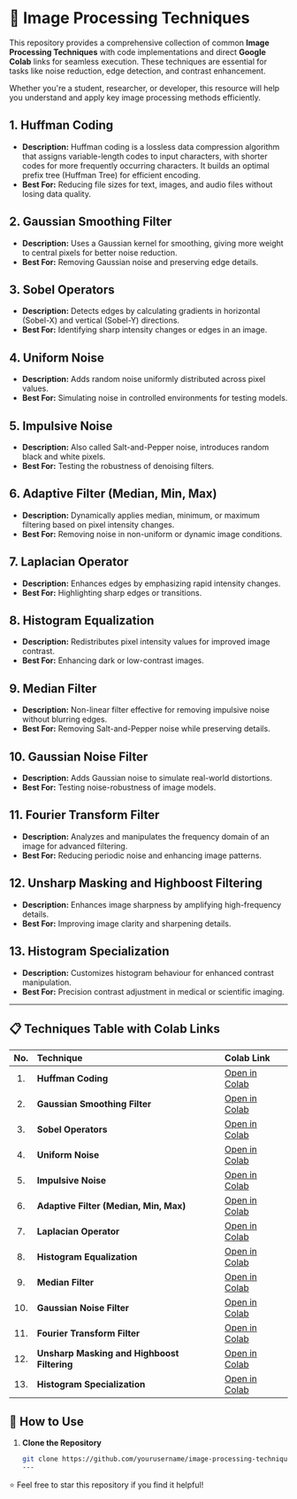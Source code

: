 # 🌟 Image Processing Techniques

This repository provides a comprehensive collection of common **Image Processing Techniques** with code implementations and direct **Google Colab** links for seamless execution. These techniques are essential for tasks like noise reduction, edge detection, and contrast enhancement.

Whether you're a student, researcher, or developer, this resource will help you understand and apply key image processing methods efficiently.

## 1. Huffman Coding
- **Description:** Huffman coding is a lossless data compression algorithm that assigns variable-length codes to input characters, with shorter codes for more frequently occurring characters. It builds an optimal prefix tree (Huffman Tree) for efficient encoding.
- **Best For:** Reducing file sizes for text, images, and audio files without losing data quality.

## 2. Gaussian Smoothing Filter
- **Description:** Uses a Gaussian kernel for smoothing, giving more weight to central pixels for better noise reduction.
- **Best For:** Removing Gaussian noise and preserving edge details.

## 3. Sobel Operators
- **Description:** Detects edges by calculating gradients in horizontal (Sobel-X) and vertical (Sobel-Y) directions.
- **Best For:** Identifying sharp intensity changes or edges in an image.

## 4. Uniform Noise
- **Description:** Adds random noise uniformly distributed across pixel values.
- **Best For:** Simulating noise in controlled environments for testing models.

## 5. Impulsive Noise
- **Description:** Also called Salt-and-Pepper noise, introduces random black and white pixels.
- **Best For:** Testing the robustness of denoising filters.

## 6. Adaptive Filter (Median, Min, Max)
- **Description:** Dynamically applies median, minimum, or maximum filtering based on pixel intensity changes.
- **Best For:** Removing noise in non-uniform or dynamic image conditions.

## 7. Laplacian Operator
- **Description:** Enhances edges by emphasizing rapid intensity changes.
- **Best For:** Highlighting sharp edges or transitions.

## 8. Histogram Equalization
- **Description:** Redistributes pixel intensity values for improved image contrast.
- **Best For:** Enhancing dark or low-contrast images.

## 9. Median Filter
- **Description:** Non-linear filter effective for removing impulsive noise without blurring edges.
- **Best For:** Removing Salt-and-Pepper noise while preserving details.

## 10. Gaussian Noise Filter
- **Description:** Adds Gaussian noise to simulate real-world distortions.
- **Best For:** Testing noise-robustness of image models.

## 11. Fourier Transform Filter
- **Description:** Analyzes and manipulates the frequency domain of an image for advanced filtering.
- **Best For:** Reducing periodic noise and enhancing image patterns.

## 12. Unsharp Masking and Highboost Filtering
- **Description:** Enhances image sharpness by amplifying high-frequency details.
- **Best For:** Improving image clarity and sharpening details.

## 13. Histogram Specialization
- **Description:** Customizes histogram behaviour for enhanced contrast manipulation.
- **Best For:** Precision contrast adjustment in medical or scientific imaging.

---
## 📋 Techniques Table with Colab Links
| No. | Technique | Colab Link |
|:---:|:--------------------------|:-----------|
| 1. | **Huffman Coding** | [Open in Colab](https://colab.research.google.com/drive/1uKBVOpsYUb3xuY-lA5GzJxZLVbRV8eNM?usp=sharing) |
| 2. | **Gaussian Smoothing Filter** | [Open in Colab](https://colab.research.google.com/drive/1elwFqeB0Vma4iPDLXvlNkTJaz7oNLs3v?usp=sharing) |
| 3. | **Sobel Operators** | [Open in Colab](https://colab.research.google.com/drive/1uVM6xku0oC9iMvjN0Db6qbd5yOh8ZG_z?usp=sharing) |
| 4. | **Uniform Noise** | [Open in Colab](https://colab.research.google.com/drive/1Z1LUvN3DkZAA8nnOV-VBuprUvpCtvijy?usp=sharing) |
| 5. | **Impulsive Noise** | [Open in Colab](https://colab.research.google.com/drive/1PPEirR1ZsQ_sD3o_nq8PyvEPnejcz-Zu?usp=sharing) |
| 6. | **Adaptive Filter (Median, Min, Max)** | [Open in Colab](https://colab.research.google.com/drive/1sReoJYZtFUt78YYdDuASl1ttrqXbW3kP?usp=sharing) |
| 7. | **Laplacian Operator** | [Open in Colab](https://colab.research.google.com/drive/1zSBnt3lHF-s7O4w1cvtsM_O2oRLS-1OL?usp=sharing) |
| 8. | **Histogram Equalization** | [Open in Colab](https://colab.research.google.com/drive/1608PDxTu_eU0unKVQUcSXUqyyFfkdrML?usp=sharing) |
| 9. | **Median Filter** | [Open in Colab](https://colab.research.google.com/drive/13G0WRnCP7ehwZKiSQW7GujfyJ91Ciuo5?usp=sharing) |
| 10. | **Gaussian Noise Filter** | [Open in Colab](https://colab.research.google.com/drive/1QqsFD7cB0yaNLC1hXH0uJwjTmJrDOoRW?usp=sharing) |
| 11. | **Fourier Transform Filter** | [Open in Colab](https://colab.research.google.com/drive/14MtOSR9nRXHzokVcEu14FE2UAXbZuucd?usp=sharing) |
| 12. | **Unsharp Masking and Highboost Filtering** | [Open in Colab](https://colab.research.google.com/drive/1GaMHDoCw2UOBc-4sGzLQPfdGs_9KRtP9?usp=sharing) |
| 13. | **Histogram Specialization** | [Open in Colab](https://colab.research.google.com/drive/18TJ2c64T5gIwB_8z1TtcAHLgVTxj7xRO?usp=sharing) |

## 🚀 How to Use
1. **Clone the Repository**
   ```bash
   git clone https://github.com/yourusername/image-processing-techniques.git
   ---

⭐️ Feel free to star this repository if you find it helpful!
   

